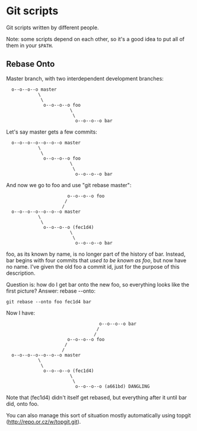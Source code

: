 # Git scripts

Git scripts written by different people.

Note: some scripts depend on each other, so it's a good idea to put all of
them in your `$PATH`.


## Rebase Onto

Master branch, with two interdependent development branches:

````
  o--o--o--o master
            \
             \
              o--o--o--o foo
                        \
                         \
                          o--o--o--o bar
````

Let's say master gets a few commits:

````
  o--o--o--o--o--o--o master
            \
             \
              o--o--o--o foo
                        \
                         \
                          o--o--o--o bar
````

And now we go to foo and use "git rebase master":

````
                       o--o--o--o foo
                      /
                     /
  o--o--o--o--o--o--o master
            \
             \
              o--o--o--o (fec1d4)
                        \
                         \
                          o--o--o--o bar
````

foo, as its known by name, is no longer part of the history of bar.  Instead,
bar begins with four commits that *used to be known as foo*, but now have no
name.  I've given the old foo a commit id, just for the purpose of this
description.

Question is: how do I get bar onto the new foo, so everything looks like the
first picture?  Answer: rebase --onto:

````
git rebase --onto foo fec1d4 bar
````

Now I have:

````
                                   o--o--o--o bar
                                  /
                                 /
                       o--o--o--o foo
                      /
                     /
  o--o--o--o--o--o--o master
            \
             \
              o--o--o--o (fec1d4)
                        \
                         \
                          o--o--o--o (a661bd) DANGLING
````

Note that (fec1d4) didn't itself get rebased, but everything after it until
bar did, onto foo.

You can also manage this sort of situation mostly automatically using topgit
(http://repo.or.cz/w/topgit.git).
